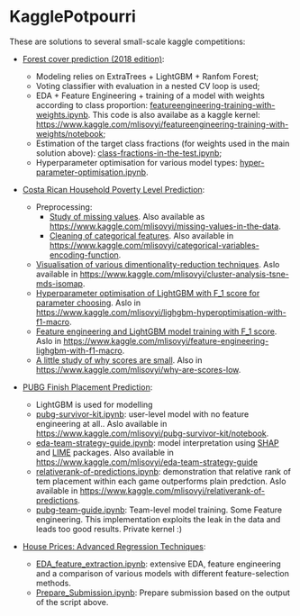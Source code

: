 # KagglePotpourri

These are solutions to several small-scale kaggle competitions:
   * [Forest cover prediction (2018 edition)](https://www.kaggle.com/c/forest-cover-type-kernels-only):
      * Modeling relies on ExtraTrees + LightGBM + Ranfom Forest;
      * Voting classifier with evaluation in a nested CV loop is used;
      * EDA + Feature Engineering + training of a model with weights according to class proportion: [featureengineering-training-with-weights.ipynb](ForrestCoverType2018/featureengineering-training-with-weights.ipynb). This code is also availabe as a kaggle kernel: https://www.kaggle.com/mlisovyi/featureengineering-training-with-weights/notebook;
      * Estimation of the target class fractions (for weights used in the main solution above): [class-fractions-in-the-test.ipynb](ForrestCoverType2018/class-fractions-in-the-test.ipynb);
      * Hyperparameter optimisation for various model types: [hyper-parameter-optimisation.ipynb](ForrestCoverType2018/hyper-parameter-optimisation.ipynb).
      
   * [Costa Rican Household Poverty Level Prediction](https://www.kaggle.com/c/costa-rican-household-poverty-prediction/overview):
      * Preprocessing:
         * [Study of missing values](CostaRicanPovertyLevel/missing-values-in-the-data.ipynb). Also available as https://www.kaggle.com/mlisovyi/missing-values-in-the-data.
         * [Cleaning of categorical features](CostaRicanPovertyLevel/cluster-analysis-tsne-mds-isomap.ipynb). Also available in https://www.kaggle.com/mlisovyi/categorical-variables-encoding-function.
      * [Visualisation of various dimentionality-reduction techniques](CostaRicanPovertyLevel/cluster-analysis-tsne-mds-isomap.ipynb). Aslo available in https://www.kaggle.com/mlisovyi/cluster-analysis-tsne-mds-isomap.
      * [Hyperparameter optimisation of LightGBM with F_1 score for parameter choosing](CostaRicanPovertyLevel/lighgbm-hyperoptimisation-with-f1-macro.ipynb). Aslo in https://www.kaggle.com/mlisovyi/lighgbm-hyperoptimisation-with-f1-macro.
      * [Feature engineering and LightGBM model training with F_1 score](CostaRicanPovertyLevel/feature-engineering-lighgbm-with-f1-macro.ipynb). Aslo in https://www.kaggle.com/mlisovyi/feature-engineering-lighgbm-with-f1-macro.
      * [A little study of why scores are small](CostaRicanPovertyLevel/why-are-scores-low.ipynb). Also in https://www.kaggle.com/mlisovyi/why-are-scores-low.
      
   * [PUBG Finish Placement Prediction](https://www.kaggle.com/c/pubg-finish-placement-prediction):
      * LightGBM is used for modelling
      * [pubg-survivor-kit.ipynb](PUBG/pubg-survivor-kit.ipynb): user-level model with no feature engineering at all.. Aslo available in https://www.kaggle.com/mlisovyi/pubg-survivor-kit/notebook.
      * [eda-team-strategy-guide.ipynb](PUBG/eda-team-strategy-guide.ipynb): model interpretation using [SHAP](https://github.com/slundberg/shap) and [LIME](https://github.com/marcotcr/lime) packages. Also available in https://www.kaggle.com/mlisovyi/eda-team-strategy-guide
      * [relativerank-of-predictions.ipynb](PUBG/relativerank-of-predictions.ipynb): demonstration that relative rank of tem placement within each game outperforms plain predction. Aslo available in https://www.kaggle.com/mlisovyi/relativerank-of-predictions.
      * [pubg-team-guide.ipynb](PUBG/pubg-team-guide.ipynb): Team-level model training. Some Feature engineering. This implementation exploits the leak in the data and leads too good results. Private kernel :)

   * [House Prices: Advanced Regression Techniques](https://www.kaggle.com/c/house-prices-advanced-regression-techniques):
      * [EDA_feature_extraction.ipynb](HousePricing/EDA_feature_extraction.ipynb): extensive EDA, feature engineering and a comparison of various models with different feature-selection methods. 
      * [Prepare_Submission.ipynb](HousePricing/Prepare_Submission.ipynb): Prepare submission based on the output of the script above.
